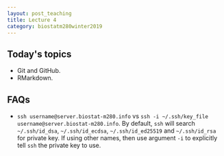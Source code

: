 ```yaml
---
layout: post_teaching
title: Lecture 4
category: biostatm280winter2019
---
```


## Today's topics

* Git and GitHub.  
* RMarkdown.

## FAQs

* `ssh username@server.biostat-m280.info` vs `ssh -i ~/.ssh/key_file username@server.biostat-m280.info`. By default, `ssh` will search `~/.ssh/id_dsa`, `~/.ssh/id_ecdsa`, `~/.ssh/id_ed25519` and `~/.ssh/id_rsa` for private key. If using other names, then use argument `-i` to explicitly tell `ssh`  the private key to use.



